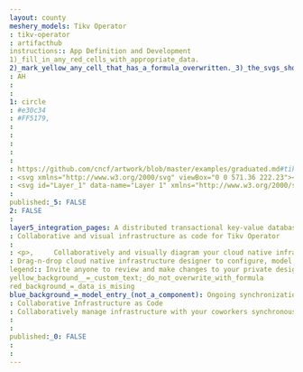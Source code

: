 ```yaml
---
layout: county 
meshery_models: Tikv Operator
: tikv-operator
: artifacthub
instructions:: App Definition and Development
1)_fill_in_any_red_cells_with_appropriate_data.
2)_mark_yellow_any_cell_that_has_a_formula_overwritten._3)_the_svgs_shouldn't_have_xml_header_they_are_added_programmatically_through_workflows: Database
: AH
: 
: 
1: circle
: #e30c34
: #FF5179, 
: 
: 
: 
: 
: 
: https://github.com/cncf/artwork/blob/master/examples/graduated.md#tikv-logos
: <svg xmlns="http://www.w3.org/2000/svg" viewBox="0 0 571.36 222.23"><defs><style>.cls-1{fill:#e30c34;}.cls-2{fill:#fff;}.cls-3{fill:#172d72;}</style></defs><g id="Layer_2" data-name="Layer 2"><g id="Layer_2-2" data-name="Layer 2"><polygon class="cls-1" points="0 55.56 0 166.68 96.23 222.23 192.46 166.68 192.46 55.56 96.23 0 0 55.56"/><polygon class="cls-2" points="96.17 37.09 32.26 73.99 32.26 110.89 64.23 92.43 64.23 166.72 96.18 185.14 96.18 185.14 96.18 73.98 128.12 55.54 96.17 37.09"/><polygon class="cls-2" points="128.3 92.62 128.3 166.68 160.39 148.15 160.39 74.08 128.3 92.62"/><path class="cls-3" d="M281.35,167h-23V74.49H224.54V55.35H314V74.49H281.35Z"/><path class="cls-3" d="M350.72,74.49H329.28V55.35h21.44Zm0,92.49H329.28V84.29h21.44Z"/><path class="cls-3" d="M396.65,167h-23V55.35h23v49l43.64-49h27.1l-44.56,48.08L472.14,167H444.73l-36.6-49.31-11.48,12Z"/><path class="cls-3" d="M513.63,167,476,55.35h23.13l24.8,84.07,24.35-84.07h23.12L533.08,167Z"/></g></g></svg>, 
: <svg id="Layer_1" data-name="Layer 1" xmlns="http://www.w3.org/2000/svg" viewBox="0 0 788.94 405.59"><defs><style>.cls-1{fill:#fff;}</style></defs><g id="Layer_2" data-name="Layer 2"><g id="Layer_2-2" data-name="Layer 2-2"><path class="cls-1" d="M388.59114,274.84991h-31.2559V149.16041H311.389V123.17725h121.5311V149.1876h-44.329Z"/><path class="cls-1" d="M482.84806,149.16041H453.72572V123.17725h29.12234Zm0,125.6895H453.72572V162.47815h29.12234Z"/><path class="cls-1" d="M545.27834,274.84991H514.02243V123.17725h31.25591v66.58867l59.3047-66.58867h36.82758L580.8557,188.51568l67.00994,86.36143H610.61679l-49.73762-67.00994-15.60079,16.23948Z"/><path class="cls-1" d="M704.24857,274.84991,653.05685,123.17725h31.419l33.71561,114.24714,33.04973-114.24714h31.419L730.68021,274.84991Z"/><polygon class="cls-1" points="136.696 100.034 51.299 149.323 51.299 198.613 94.011 173.961 94.011 273.206 136.696 297.83 136.696 149.31 179.38 124.672 136.696 100.034"/><polygon class="cls-1" points="179.367 273.219 222.051 248.581 222.051 149.31 221.997 149.283 179.367 173.893 179.367 273.219"/><path class="cls-1" d="M7.43215,122.81032l-1.18229.69306V274.49661L136.99467,350l129.58968-74.81031,1.18229-.69308V123.5034L136.99467,48ZM17.93686,267.75619V130.2438l119.05781-68.763,119.085,68.763V267.75619l-119.085,68.77659Z"/></g></g></svg>
: 
published:_5: FALSE
2: FALSE
: 
layer5_integration_pages: A distributed transactional key-value database. Based on the design of Google Spanner and HBase, but simpler to manage and without dependencies on any distributed filesystem
: Collaborative and visual infrastructure as code for Tikv Operator
: 
: <p>,     Collaboratively and visually diagram your cloud native infrastructure with GitOps-style pipeline integration. Design, test, and manage configuration your Kubernetes-based, containerized applications as a visual topology., </p>, <p>,     Looking for best practice cloud native design and deployment best practices? Choose from thousands of pre-built components in MeshMap. Choose from hundreds of ready-made design patterns by importing templates from Meshery Catalog or use our low code designer, MeshMap, to create and deploy your own cloud native infrastructure designs., </p>
: Drag-n-drop cloud native infrastructure designer to configure, model, and deploy your workloads.
legend:: Invite anyone to review and make changes to your private designs.
yellow_background__=_custom_text;_do_not_overwrite_with_formula
red_background_=_data_is_mising
blue_background_=_model_entry_(not_a_component): Ongoing synchronization of Kubernetes configuration and changes across any number of clusters.
: Collaborative Infrastructure as Code
: Collaboratively manage infrastructure with your coworkers synchronously sharing the same designs.
: 
: 
published:_0: FALSE
: 
: 
---
```

